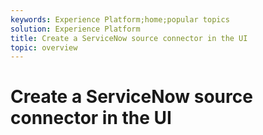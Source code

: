 ```yaml
---
keywords: Experience Platform;home;popular topics
solution: Experience Platform
title: Create a ServiceNow source connector in the UI
topic: overview
---
```


# Create a ServiceNow source connector in the UI
